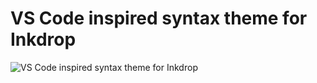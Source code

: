 # VS Code inspired syntax theme for Inkdrop

![VS Code inspired syntax theme for Inkdrop](https://raw.githubusercontent.com/hyphone/inkdrop-theme-vscode-dark-syntax/master/screenshot.png)
